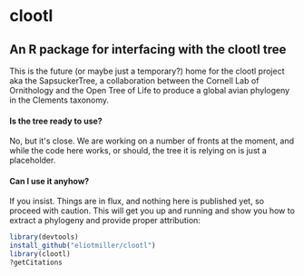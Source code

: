 # clootl
## An R package for interfacing with the clootl tree

This is the future (or maybe just a temporary?) home for the clootl project aka the SapsuckerTree, a collaboration between the Cornell Lab of Ornithology and the Open Tree of Life to produce a global avian phylogeny in the Clements taxonomy.

#### Is the tree ready to use?
No, but it's close. We are working on a number of fronts at the moment, and while the code here works, or should, the tree it is relying on is just a placeholder.

#### Can I use it anyhow?
If you insist. Things are in flux, and nothing here is published yet, so proceed with caution. This will get you up and running and show you how to extract a phylogeny and provide proper attribution:
```r
library(devtools)
install_github("eliotmiller/clootl")
library(clootl)
?getCitations
```
